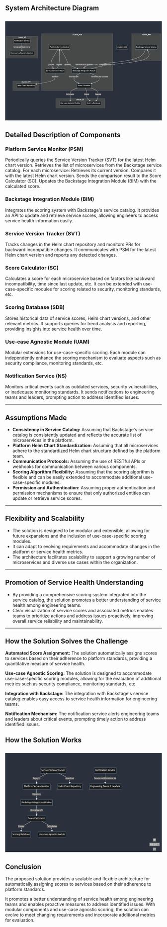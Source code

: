 ## System Architecture Diagram
![Alt text](image-1.png)
---

## Detailed Description of Components

### Platform Service Monitor (PSM)

Periodically queries the Service Version Tracker (SVT) for the latest Helm chart version.
Retrieves the list of microservices from the Backstage service catalog.
For each microservice:
Retrieves its current version.
Compares it with the latest Helm chart version.
Sends the comparison result to the Score Calculator (SC).
Updates the Backstage Integration Module (BIM) with the calculated score.

### Backstage Integration Module (BIM)

Integrates the scoring system with Backstage's service catalog. It provides an API to update and retrieve service scores, allowing engineers to access service health information easily.

### Service Version Tracker (SVT)
Tracks changes in the Helm chart repository and monitors PRs for backward incompatible changes. It communicates with PSM for the latest Helm chart version and reports any detected changes.

### Score Calculator (SC)
Calculates a score for each microservice based on factors like backward incompatibility, time since last update, etc. It can be extended with use-case-specific modules for scoring related to security, monitoring standards, etc.

### Scoring Database (SDB)
Stores historical data of service scores, Helm chart versions, and other relevant metrics. It supports queries for trend analysis and reporting, providing insights into service health over time.

### Use-case Agnostic Module (UAM)
Modular extensions for use-case-specific scoring. Each module can independently enhance the scoring mechanism to evaluate aspects such as security compliance, monitoring standards, etc.

### Notification Service (NS)
Monitors critical events such as outdated services, security vulnerabilities, or inadequate monitoring standards. It sends notifications to engineering teams and leaders, prompting action to address identified issues.

---

## Assumptions Made

- **Consistency in Service Catalog:** Assuming that Backstage's service catalog is consistently updated and reflects the accurate list of microservices in the platform.
- **Platform Helm Chart Standardization:** Assuming that all microservices adhere to the standardized Helm chart structure defined by the platform team.
- **Communication Protocols:** Assuming the use of RESTful APIs or webhooks for communication between various components.
- **Scoring Algorithm Flexibility:** Assuming that the scoring algorithm is flexible and can be easily extended to accommodate additional use-case-specific modules.
- **Permission and Authentication:** Assuming proper authentication and permission mechanisms to ensure that only authorized entities can update or retrieve service scores.

---

## Flexibility and Scalability

- The solution is designed to be modular and extensible, allowing for future expansions and the inclusion of use-case-specific scoring modules.
- It can adapt to evolving requirements and accommodate changes in the platform or service health metrics.
- The architecture facilitates scalability to support a growing number of microservices and diverse use cases within the organization.

---

## Promotion of Service Health Understanding

- By providing a comprehensive scoring system integrated into the service catalog, the solution promotes a better understanding of service health among engineering teams.
- Clear visualization of service scores and associated metrics enables teams to prioritize actions and address issues proactively, improving overall service reliability and maintainability.


---
## How the Solution Solves the Challenge

**Automated Score Assignment:** The solution automatically assigns scores to services based on their adherence to platform standards, providing a quantitative measure of service health.

**Use-case Agnostic Scoring:** The solution is designed to accommodate use-case-specific scoring modules, allowing for the evaluation of additional metrics such as security compliance, monitoring standards, etc.

**Integration with Backstage:** The integration with Backstage's service catalog enables easy access to service health information for engineering teams.

**Notification Mechanism:** The notification service alerts engineering teams and leaders about critical events, prompting timely action to address identified issues.

## How the Solution Works
![solution flow](image-2.png)
---
## Conclusion
The proposed solution provides a scalable and flexible architecture for automatically assigning scores to services based on their adherence to platform standards. 

It promotes a better understanding of service health among engineering teams and enables proactive measures to address identified issues. With modular components and use-case agnostic scoring, the solution can evolve to meet changing requirements and incorporate additional metrics for evaluation.